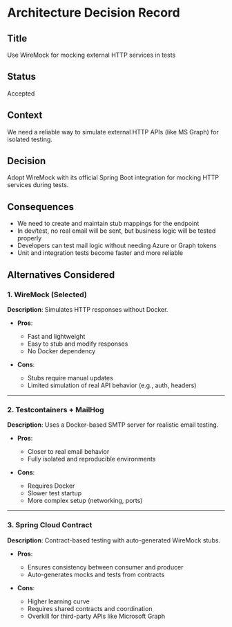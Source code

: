 # Architecture Decision Record

## Title
Use WireMock for mocking external HTTP services in tests

## Status
Accepted

## Context
We need a reliable way to simulate external HTTP APIs (like MS Graph) for isolated testing.

## Decision
Adopt WireMock with its official Spring Boot integration for mocking HTTP services during tests.

## Consequences
- We need to create and maintain stub mappings for the endpoint
- In dev/test, no real email will be sent, but business logic will be tested properly
- Developers can test mail logic without needing Azure or Graph tokens
- Unit and integration tests become faster and more reliable


## Alternatives Considered
### 1. WireMock (Selected)
**Description**: Simulates HTTP responses without Docker.

- **Pros**:
    - Fast and lightweight
    - Easy to stub and modify responses
    - No Docker dependency

- **Cons**:
    - Stubs require manual updates
    - Limited simulation of real API behavior (e.g., auth, headers)

---

### 2. Testcontainers + MailHog
**Description**: Uses a Docker-based SMTP server for realistic email testing.

- **Pros**:
    - Closer to real email behavior
    - Fully isolated and reproducible environments

- **Cons**:
    - Requires Docker
    - Slower test startup
    - More complex setup (networking, ports)

---

### 3. Spring Cloud Contract
**Description**: Contract-based testing with auto-generated WireMock stubs.

- **Pros**:
    - Ensures consistency between consumer and producer
    - Auto-generates mocks and tests from contracts

- **Cons**:
    - Higher learning curve
    - Requires shared contracts and coordination
    - Overkill for third-party APIs like Microsoft Graph